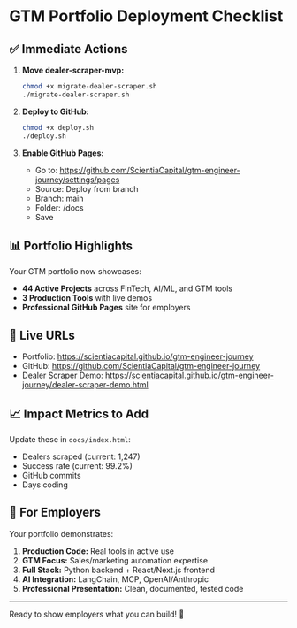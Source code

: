 # GTM Portfolio Deployment Checklist

## ✅ Immediate Actions

1. **Move dealer-scraper-mvp:**
   ```bash
   chmod +x migrate-dealer-scraper.sh
   ./migrate-dealer-scraper.sh
   ```

2. **Deploy to GitHub:**
   ```bash
   chmod +x deploy.sh
   ./deploy.sh
   ```

3. **Enable GitHub Pages:**
   - Go to: https://github.com/ScientiaCapital/gtm-engineer-journey/settings/pages
   - Source: Deploy from branch
   - Branch: main
   - Folder: /docs
   - Save

## 📊 Portfolio Highlights

Your GTM portfolio now showcases:
- **44 Active Projects** across FinTech, AI/ML, and GTM tools
- **3 Production Tools** with live demos
- **Professional GitHub Pages** site for employers

## 🔗 Live URLs

- Portfolio: https://scientiacapital.github.io/gtm-engineer-journey
- GitHub: https://github.com/ScientiaCapital/gtm-engineer-journey
- Dealer Scraper Demo: https://scientiacapital.github.io/gtm-engineer-journey/dealer-scraper-demo.html

## 📈 Impact Metrics to Add

Update these in `docs/index.html`:
- Dealers scraped (current: 1,247)
- Success rate (current: 99.2%)
- GitHub commits
- Days coding

## 🎯 For Employers

Your portfolio demonstrates:
1. **Production Code:** Real tools in active use
2. **GTM Focus:** Sales/marketing automation expertise
3. **Full Stack:** Python backend + React/Next.js frontend
4. **AI Integration:** LangChain, MCP, OpenAI/Anthropic
5. **Professional Presentation:** Clean, documented, tested code

---
Ready to show employers what you can build! 🚀